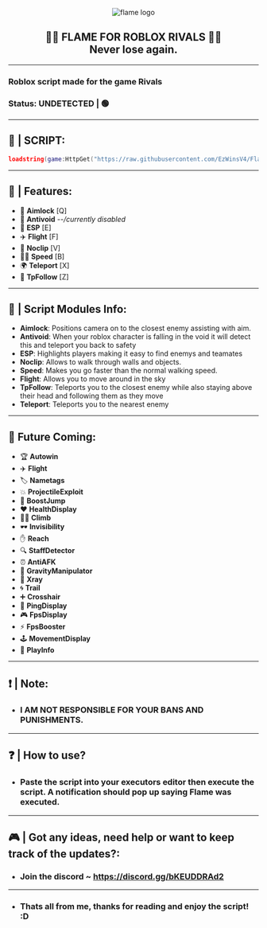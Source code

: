 <p align="center">
  <picture>
    <source media="(prefers-color-scheme: dark)" srcset="./Images/FlameLogoGradient.png">
    <source media="(prefers-color-scheme: light)" srcset="./Images/FlameLogoBlack.png">
    <img alt="flame logo" src="./Images/FlameLogoGradient.png">
  </picture>
</p>
<h2 align="center">
  🎯🔫 FLAME FOR ROBLOX RIVALS 🔫🎯
  <br/>
  Never lose again.
</h2>

-----------------
### Roblox script made for the game Rivals
### Status: UNDETECTED | 🟢
-----------------
## 📜 | SCRIPT: 
```lua
loadstring(game:HttpGet("https://raw.githubusercontent.com/EzWinsV4/FlameForRobloxRivals/refs/heads/main/Main.lua", true))()
```
-----------------
## 📰 | Features:
- 🎯 **Aimlock** [Q]
- 🚫 **Antivoid** *--/currently disabled*
- 👀 **ESP** [E]
- ✈️ **Flight** [F]
- 🚪 **Noclip** [V]
- 🏃‍♂️ **Speed** [B]
- 🌍 **Teleport** [X]
- 📍 **TpFollow** [Z]
-----------------
## 📰 | Script Modules Info:
- **Aimlock**:  Positions camera on to the closest enemy assisting with aim.
- **Antivoid**:  When your roblox character is falling in the void it will detect this and teleport you back to safety
- **ESP**:  Highlights players making it easy to find enemys and teamates
- **Noclip**:  Allows to walk through walls and objects.
- **Speed**:  Makes you go faster than the normal walking speed.
- **Flight**:  Allows you to move around in the sky
- **TpFollow**:  Teleports you to the closest enemy while also staying above their head and following them as they move
- **Teleport**:  Teleports you to the nearest enemy
-----------------
## 🔮 Future Coming:
- 🏆 **Autowin**
- ✈️ **Flight**
- 🏷️ **Nametags**
- 💥 **ProjectileExploit**
- 🚀 **BoostJump**
- ❤️ **HealthDisplay**
- 🧗‍♂️ **Climb**
- 🕶️ **Invisibility**
- ✋ **Reach**
- 🔍 **StaffDetector**
- ⏰ **AntiAFK**
- 🌌 **GravityManipulator**
- 🧊 **Xray**
- 🌀 **Trail**
- ➕ **Crosshair**
- 📡 **PingDisplay**
- 🎮 **FpsDisplay**
- ⚡ **FpsBooster**
- 🕹️ **MovementDisplay**
- 🎵 **PlayInfo**
-----------------
## ❗ | Note:
- ### I AM NOT RESPONSIBLE FOR YOUR BANS AND PUNISHMENTS.
-----------------
## ❓ | How to use?
- ### Paste the script into your executors editor then execute the script. A notification should pop up saying Flame was executed.
-----------------
## 🎮 | Got any ideas, need help or want to keep track of the updates?:
- ### Join the discord ~ https://discord.gg/bKEUDDRAd2
-----------------
- ### Thats all from me, thanks for reading and enjoy the script! :D
